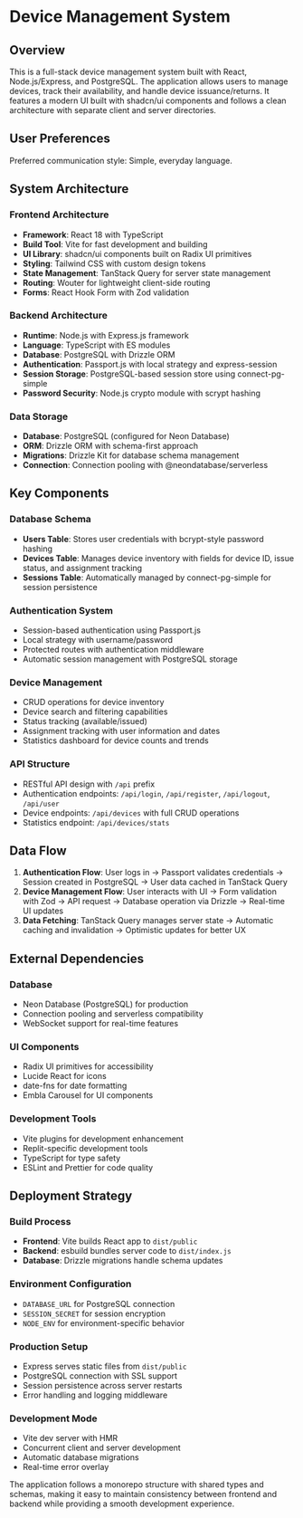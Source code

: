 # Device Management System

## Overview

This is a full-stack device management system built with React, Node.js/Express, and PostgreSQL. The application allows users to manage devices, track their availability, and handle device issuance/returns. It features a modern UI built with shadcn/ui components and follows a clean architecture with separate client and server directories.

## User Preferences

Preferred communication style: Simple, everyday language.

## System Architecture

### Frontend Architecture
- **Framework**: React 18 with TypeScript
- **Build Tool**: Vite for fast development and building
- **UI Library**: shadcn/ui components built on Radix UI primitives
- **Styling**: Tailwind CSS with custom design tokens
- **State Management**: TanStack Query for server state management
- **Routing**: Wouter for lightweight client-side routing
- **Forms**: React Hook Form with Zod validation

### Backend Architecture
- **Runtime**: Node.js with Express.js framework
- **Language**: TypeScript with ES modules
- **Database**: PostgreSQL with Drizzle ORM
- **Authentication**: Passport.js with local strategy and express-session
- **Session Storage**: PostgreSQL-based session store using connect-pg-simple
- **Password Security**: Node.js crypto module with scrypt hashing

### Data Storage
- **Database**: PostgreSQL (configured for Neon Database)
- **ORM**: Drizzle ORM with schema-first approach
- **Migrations**: Drizzle Kit for database schema management
- **Connection**: Connection pooling with @neondatabase/serverless

## Key Components

### Database Schema
- **Users Table**: Stores user credentials with bcrypt-style password hashing
- **Devices Table**: Manages device inventory with fields for device ID, issue status, and assignment tracking
- **Sessions Table**: Automatically managed by connect-pg-simple for session persistence

### Authentication System
- Session-based authentication using Passport.js
- Local strategy with username/password
- Protected routes with authentication middleware
- Automatic session management with PostgreSQL storage

### Device Management
- CRUD operations for device inventory
- Device search and filtering capabilities
- Status tracking (available/issued)
- Assignment tracking with user information and dates
- Statistics dashboard for device counts and trends

### API Structure
- RESTful API design with `/api` prefix
- Authentication endpoints: `/api/login`, `/api/register`, `/api/logout`, `/api/user`
- Device endpoints: `/api/devices` with full CRUD operations
- Statistics endpoint: `/api/devices/stats`

## Data Flow

1. **Authentication Flow**: User logs in → Passport validates credentials → Session created in PostgreSQL → User data cached in TanStack Query
2. **Device Management Flow**: User interacts with UI → Form validation with Zod → API request → Database operation via Drizzle → Real-time UI updates
3. **Data Fetching**: TanStack Query manages server state → Automatic caching and invalidation → Optimistic updates for better UX

## External Dependencies

### Database
- Neon Database (PostgreSQL) for production
- Connection pooling and serverless compatibility
- WebSocket support for real-time features

### UI Components
- Radix UI primitives for accessibility
- Lucide React for icons
- date-fns for date formatting
- Embla Carousel for UI components

### Development Tools
- Vite plugins for development enhancement
- Replit-specific development tools
- TypeScript for type safety
- ESLint and Prettier for code quality

## Deployment Strategy

### Build Process
- **Frontend**: Vite builds React app to `dist/public`
- **Backend**: esbuild bundles server code to `dist/index.js`
- **Database**: Drizzle migrations handle schema updates

### Environment Configuration
- `DATABASE_URL` for PostgreSQL connection
- `SESSION_SECRET` for session encryption
- `NODE_ENV` for environment-specific behavior

### Production Setup
- Express serves static files from `dist/public`
- PostgreSQL connection with SSL support
- Session persistence across server restarts
- Error handling and logging middleware

### Development Mode
- Vite dev server with HMR
- Concurrent client and server development
- Automatic database migrations
- Real-time error overlay

The application follows a monorepo structure with shared types and schemas, making it easy to maintain consistency between frontend and backend while providing a smooth development experience.